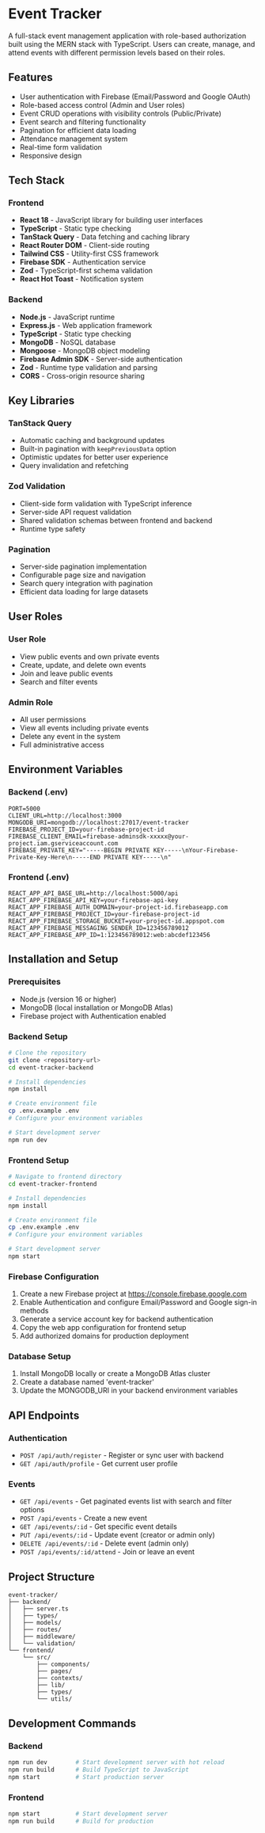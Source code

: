 # Event Tracker

A full-stack event management application with role-based authorization built using the MERN stack with TypeScript. Users can create, manage, and attend events with different permission levels based on their roles.

## Features

- User authentication with Firebase (Email/Password and Google OAuth)
- Role-based access control (Admin and User roles)
- Event CRUD operations with visibility controls (Public/Private)
- Event search and filtering functionality
- Pagination for efficient data loading
- Attendance management system
- Real-time form validation
- Responsive design

## Tech Stack

### Frontend
- **React 18** - JavaScript library for building user interfaces
- **TypeScript** - Static type checking
- **TanStack Query** - Data fetching and caching library
- **React Router DOM** - Client-side routing
- **Tailwind CSS** - Utility-first CSS framework
- **Firebase SDK** - Authentication service
- **Zod** - TypeScript-first schema validation
- **React Hot Toast** - Notification system

### Backend
- **Node.js** - JavaScript runtime
- **Express.js** - Web application framework
- **TypeScript** - Static type checking
- **MongoDB** - NoSQL database
- **Mongoose** - MongoDB object modeling
- **Firebase Admin SDK** - Server-side authentication
- **Zod** - Runtime type validation and parsing
- **CORS** - Cross-origin resource sharing

## Key Libraries

### TanStack Query
- Automatic caching and background updates
- Built-in pagination with `keepPreviousData` option
- Optimistic updates for better user experience
- Query invalidation and refetching

### Zod Validation
- Client-side form validation with TypeScript inference
- Server-side API request validation
- Shared validation schemas between frontend and backend
- Runtime type safety

### Pagination
- Server-side pagination implementation
- Configurable page size and navigation
- Search query integration with pagination
- Efficient data loading for large datasets

## User Roles

### User Role
- View public events and own private events
- Create, update, and delete own events
- Join and leave public events
- Search and filter events

### Admin Role
- All user permissions
- View all events including private events
- Delete any event in the system
- Full administrative access

## Environment Variables

### Backend (.env)
```
PORT=5000
CLIENT_URL=http://localhost:3000
MONGODB_URI=mongodb://localhost:27017/event-tracker
FIREBASE_PROJECT_ID=your-firebase-project-id
FIREBASE_CLIENT_EMAIL=firebase-adminsdk-xxxxx@your-project.iam.gserviceaccount.com
FIREBASE_PRIVATE_KEY="-----BEGIN PRIVATE KEY-----\nYour-Firebase-Private-Key-Here\n-----END PRIVATE KEY-----\n"
```

### Frontend (.env)
```
REACT_APP_API_BASE_URL=http://localhost:5000/api
REACT_APP_FIREBASE_API_KEY=your-firebase-api-key
REACT_APP_FIREBASE_AUTH_DOMAIN=your-project-id.firebaseapp.com
REACT_APP_FIREBASE_PROJECT_ID=your-firebase-project-id
REACT_APP_FIREBASE_STORAGE_BUCKET=your-project-id.appspot.com
REACT_APP_FIREBASE_MESSAGING_SENDER_ID=123456789012
REACT_APP_FIREBASE_APP_ID=1:123456789012:web:abcdef123456
```

## Installation and Setup

### Prerequisites
- Node.js (version 16 or higher)
- MongoDB (local installation or MongoDB Atlas)
- Firebase project with Authentication enabled

### Backend Setup
```bash
# Clone the repository
git clone <repository-url>
cd event-tracker-backend

# Install dependencies
npm install

# Create environment file
cp .env.example .env
# Configure your environment variables

# Start development server
npm run dev
```

### Frontend Setup
```bash
# Navigate to frontend directory
cd event-tracker-frontend

# Install dependencies
npm install

# Create environment file
cp .env.example .env
# Configure your environment variables

# Start development server
npm start
```

### Firebase Configuration
1. Create a new Firebase project at https://console.firebase.google.com
2. Enable Authentication and configure Email/Password and Google sign-in methods
3. Generate a service account key for backend authentication
4. Copy the web app configuration for frontend setup
5. Add authorized domains for production deployment

### Database Setup
1. Install MongoDB locally or create a MongoDB Atlas cluster
2. Create a database named 'event-tracker'
3. Update the MONGODB_URI in your backend environment variables

## API Endpoints

### Authentication
- `POST /api/auth/register` - Register or sync user with backend
- `GET /api/auth/profile` - Get current user profile

### Events
- `GET /api/events` - Get paginated events list with search and filter options
- `POST /api/events` - Create a new event
- `GET /api/events/:id` - Get specific event details
- `PUT /api/events/:id` - Update event (creator or admin only)
- `DELETE /api/events/:id` - Delete event (admin only)
- `POST /api/events/:id/attend` - Join or leave an event

## Project Structure

```
event-tracker/
├── backend/
│   ├── server.ts
│   ├── types/
│   ├── models/
│   ├── routes/
│   ├── middleware/
│   └── validation/
└── frontend/
    └── src/
        ├── components/
        ├── pages/
        ├── contexts/
        ├── lib/
        ├── types/
        └── utils/
```

## Development Commands

### Backend
```bash
npm run dev        # Start development server with hot reload
npm run build      # Build TypeScript to JavaScript
npm start          # Start production server
```

### Frontend
```bash
npm start          # Start development server
npm run build      # Build for production
```
